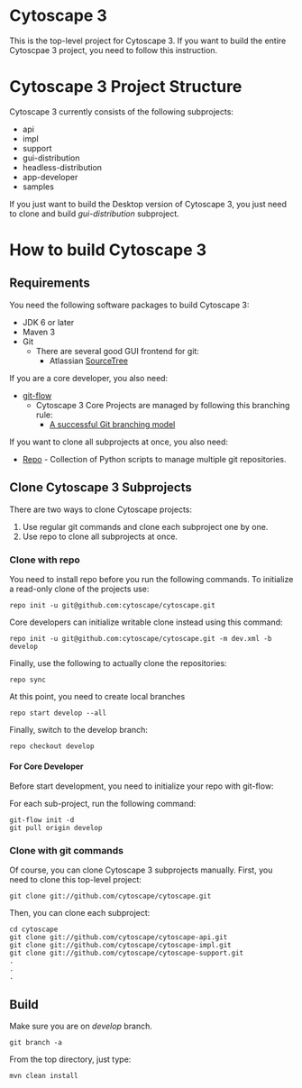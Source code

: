 Cytoscape 3
=========

This is the top-level project for Cytoscape 3.  If you want to build the entire Cytoscpae 3 project, you need to follow this instruction.


# Cytoscape 3 Project Structure
Cytoscape 3 currently consists of the following subprojects:

* api
* impl
* support
* gui-distribution
* headless-distribution
* app-developer
* samples

If you just want to build the Desktop version of Cytoscape 3, you just need to clone and build *gui-distribution* subproject.

# How to build Cytoscape 3

## Requirements

You need the following software packages to build Cytoscape 3:

* JDK 6 or later
* Maven 3
* Git
  * There are several good GUI frontend for git:
    * Atlassian [SourceTree](http://www.sourcetreeapp.com/)

If you are a core developer, you also need:

* [git-flow](https://github.com/nvie/gitflow)
  * Cytoscape 3 Core Projects are managed by following this branching rule:
    * [A successful Git branching model](http://nvie.com/posts/a-successful-git-branching-model/)

If you want to clone all subprojects at once, you also need:

* [Repo](http://code.google.com/p/git-repo/) - Collection of Python scripts to manage multiple git repositories.


## Clone Cytoscape 3 Subprojects

There are two ways to clone Cytoscape projects:

1. Use regular git commands and clone each subproject one by one.
1. Use repo to clone all subprojects at once.


### Clone with repo
You need to install repo before you run the following commands.  To initialize a read-only clone of the projects use:

```
repo init -u git@github.com:cytoscape/cytoscape.git
```

Core developers can initialize writable clone instead using this command:

```
repo init -u git@github.com:cytoscape/cytoscape.git -m dev.xml -b develop
```

Finally, use the following to actually clone the repositories:
```
repo sync
```

At this point, you need to create local branches

```
repo start develop --all 
```

Finally, switch to the develop branch:

```
repo checkout develop
```

#### For Core Developer
Before start development, you need to initialize your repo with git-flow:

For each sub-project, run the following command:

```
git-flow init -d
git pull origin develop
```

### Clone with git commands
Of course, you can clone Cytoscape 3 subprojects manually.  First, you need to clone this top-level project:

```
git clone git://github.com/cytoscape/cytoscape.git
```

Then, you can clone each subproject:

```
cd cytoscape
git clone git://github.com/cytoscape/cytoscape-api.git
git clone git://github.com/cytoscape/cytoscape-impl.git
git clone git://github.com/cytoscape/cytoscape-support.git
.
.
.

```


## Build

Make sure you are on *develop* branch.

```
git branch -a
```

From the top directory, just type:

```
mvn clean install

```
